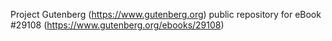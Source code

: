 Project Gutenberg (https://www.gutenberg.org) public repository for eBook #29108 (https://www.gutenberg.org/ebooks/29108)
